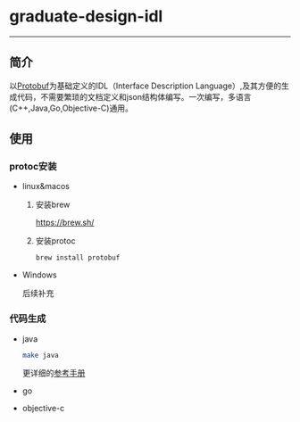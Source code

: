 # graduate-design-idl

---

## 简介

以[Protobuf](https://developers.google.com/protocol-buffers)为基础定义的IDL（Interface Description Language）,及其方便的生成代码，不需要繁琐的文档定义和json结构体编写。一次编写，多语言(C++,Java,Go,Objective-C)通用。

## 使用

### protoc安装

- linux&macos

  1. 安装brew

     https://brew.sh/

  2. 安装protoc

     ```bash
     brew install protobuf
     ```

- Windows

  后续补充

### 代码生成

- java

  ```bash
  make java
  ```

  更详细的[参考手册](https://developers.google.com/protocol-buffers/docs/javatutorial)

- go

- objective-c